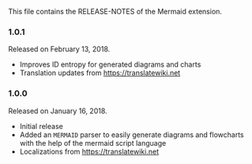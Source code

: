 This file contains the RELEASE-NOTES of the Mermaid extension.

### 1.0.1

Released on February 13, 2018.

* Improves ID entropy for generated diagrams and charts
* Translation updates from https://translatewiki.net

### 1.0.0

Released on January 16, 2018.

* Initial release
* Added an `MERMAID` parser to easily generate diagrams and flowcharts with the help of the mermaid script language 
* Localizations from https://translatewiki.net
